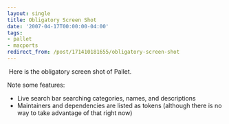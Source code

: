 ```yaml
---
layout: single
title: Obligatory Screen Shot
date: '2007-04-17T00:00:00-04:00'
tags:
- pallet
- macports
redirect_from: /post/171410181655/obligatory-screen-shot
---
```

<p><a href="http://shyramblings.files.wordpress.com/2007/04/pallet.jpg"><img src="http://shyramblings.files.wordpress.com/2007/04/pallet.jpg?w=244" alt=""/></a>
Here is the obligatory screen shot of Pallet.</p>

<p>Note some features:</p>

<ul><li>Live search bar searching categories, names, and descriptions</li>
<li>Maintainers and dependencies are listed as tokens (although there is no way to take advantage of that right now)</li>
</ul>
